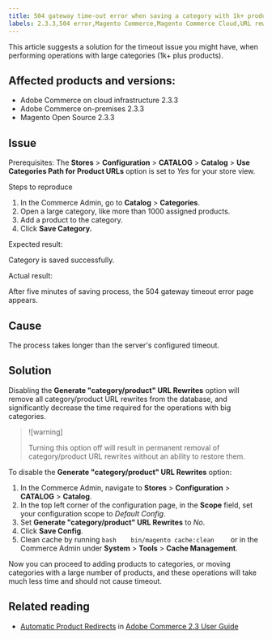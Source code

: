```yaml
---
title: 504 gateway time-out error when saving a category with 1k+ products
labels: 2.3.3,504 error,Magento Commerce,Magento Commerce Cloud,URL rewrites,how to,products,time-out,timeout,Adobe Commerce,Magento,cloud infrastructure,on-premises,Magento Open Source
---
```


This article suggests a solution for the timeout issue you might have, when performing operations with large categories (1k+ plus products).

## Affected products and versions:

* Adobe Commerce on cloud infrastructure 2.3.3
* Adobe Commerce on-premises 2.3.3
* Magento Open Source 2.3.3

## Issue

Prerequisites: The **Stores** > **Configuration** > **CATALOG** > **Catalog** > **Use Categories Path for Product URLs** option is set to *Yes* for your store view.

 <span class="wysiwyg-underline">Steps to reproduce</span>

1. In the Commerce Admin, go to **Catalog** > **Categories**.
1. Open a large category, like more than 1000 assigned products.
1. Add a product to the category.
1. Click **Save Category.**

 <span class="wysiwyg-underline">Expected result:</span>

Category is saved successfully.

 <span class="wysiwyg-underline">Actual result:</span>

After five minutes of saving process, the 504 gateway timeout error page appears.

## Cause

The process takes longer than the server's configured timeout.

## Solution

Disabling the **Generate "category/product" URL Rewrites** option will remove all category/product URL rewrites from the database, and significantly decrease the time required for the operations with big categories.

>![warning]
>
>Turning this option off will result in permanent removal of category/product URL rewrites without an ability to restore them.

To disable the **Generate "category/product" URL Rewrites** option:

1. In the Commerce Admin, navigate to **Stores** > **Configuration** > **CATALOG** > **Catalog**.
1. In the top left corner of the configuration page, in the **Scope** field, set your configuration scope to *Default Config*.
1. Set **Generate "category/product" URL Rewrites** to *No*.
1. Click **Save Config**.
1. Clean cache by running    ```bash    bin/magento cache:clean    ```    or in the Commerce Admin under **System** > **Tools** > **Cache Management**.

Now you can proceed to adding products to categories, or moving categories with a large number of products, and these operations will take much less time and should not cause timeout.

## Related reading

* [Automatic Product Redirects](https://docs.magento.com/user-guide/v2.3/marketing/url-redirect-product-automatic.html)
in [Adobe Commerce 2.3 User Guide](https://docs.magento.com/user-guide/v2.3/)
